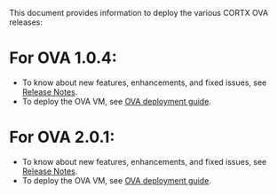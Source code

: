 This document provides information to deploy the various CORTX OVA releases:

# For OVA 1.0.4:

- To know about new features, enhancements, and fixed issues, see [Release Notes](1.0.4/CHANGELOG-1.0.4.md).
- To deploy the OVA VM, see [OVA deployment guide](1.0.4/CORTX_on_Open_Virtual_Appliance.rst). 

# For OVA 2.0.1:

- To know about new features, enhancements, and fixed issues, see [Release Notes](R2/Release_Notes.md).
- To deploy the OVA VM, see [OVA deployment guide](R2/CORTX_on_Open_Virtual_Appliance.rst). 
